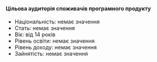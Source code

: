 #### Цільова аудиторія споживачів програмного продукту

- Національність: немає значення
- Стать: немає значення
- Вік: від 14 років
- Рівень освіти: немає значення
- Рівень доходу: немає значення
- Зайнятість: немає значення
